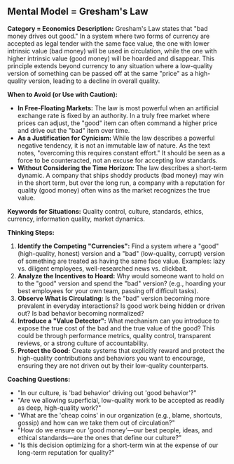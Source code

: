 ## Mental Model = Gresham's Law

**Category = Economics**
**Description:** 
Gresham's Law states that "bad money drives out good." In a system where two forms of currency are accepted as legal tender with the same face value, the one with lower intrinsic value (bad money) will be used in circulation, while the one with higher intrinsic value (good money) will be hoarded and disappear. This principle extends beyond currency to any situation where a low-quality version of something can be passed off at the same "price" as a high-quality version, leading to a decline in overall quality.

**When to Avoid (or Use with Caution):**
- **In Free-Floating Markets:** The law is most powerful when an artificial exchange rate is fixed by an authority. In a truly free market where prices can adjust, the "good" item can often command a higher price and drive out the "bad" item over time.
- **As a Justification for Cynicism:** While the law describes a powerful negative tendency, it is not an immutable law of nature. As the text notes, "overcoming this requires constant effort." It should be seen as a force to be counteracted, not an excuse for accepting low standards.
- **Without Considering the Time Horizon:** The law describes a short-term dynamic. A company that ships shoddy products (bad money) may win in the short term, but over the long run, a company with a reputation for quality (good money) often wins as the market recognizes the true value.

**Keywords for Situations:**
Quality control, culture, standards, ethics, currency, information quality, market dynamics.

**Thinking Steps:**
1. **Identify the Competing "Currencies":** Find a system where a "good" (high-quality, honest) version and a "bad" (low-quality, corrupt) version of something are treated as having the same face value. Examples: lazy vs. diligent employees, well-researched news vs. clickbait.
2. **Analyze the Incentives to Hoard:** Why would someone want to hold on to the "good" version and spend the "bad" version? (e.g., hoarding your best employees for your own team, passing off difficult tasks).
3. **Observe What is Circulating:** Is the "bad" version becoming more prevalent in everyday interactions? Is good work being hidden or driven out? Is bad behavior becoming normalized?
4. **Introduce a "Value Detector":** What mechanism can you introduce to expose the true cost of the bad and the true value of the good? This could be through performance metrics, quality control, transparent reviews, or a strong culture of accountability.
5. **Protect the Good:** Create systems that explicitly reward and protect the high-quality contributions and behaviors you want to encourage, ensuring they are not driven out by their low-quality counterparts.

**Coaching Questions:**
- "In our culture, is 'bad behavior' driving out 'good behavior'?"
- "Are we allowing superficial, low-quality work to be accepted as readily as deep, high-quality work?"
- "What are the 'cheap coins' in our organization (e.g., blame, shortcuts, gossip) and how can we take them out of circulation?"
- "How do we ensure our 'good money'—our best people, ideas, and ethical standards—are the ones that define our culture?"
- "Is this decision optimizing for a short-term win at the expense of our long-term reputation for quality?" 